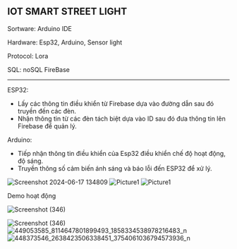 IOT SMART STREET LIGHT
-----------------------------------------------------------------------------------
Sortware: Arduino IDE

Hardware: Esp32, Arduino, Sensor light

Protocol: Lora 

SQL: noSQL FireBase

 --------------------------------------------------------------------------------
 ESP32:
   - Lấy các thông tin điều khiển từ Firebase dựa vào đường dẫn sau đó truyền đến các đèn.
   - Nhận thông tin từ các đèn tách biệt dựa vào ID sau đó đưa thông tin lên Firebase để quản lý.

Arduino: 
   - Tiếp nhận thông tin điều khiển của Esp32 điều khiển chế độ hoạt động, độ sáng. 
   - Truyền thông số cảm biến ánh sáng và báo lỗi đến ESP32 để xử lý.

![Screenshot 2024-06-17 134809](https://github.com/nnnguyen1604/IOT_SmartStreetLight/assets/124754446/4d50aafe-b4a3-47ba-9253-21ab5f543ac8)
![Picture1](https://github.com/nnnguyen1604/IOT_SmartStreetLight/assets/124754446/1b715823-d243-4ffe-a925-fc9f7cae74d2)
![Picture1](https://github.com/nnnguyen1604/IOT_SmartStreetLight/assets/124754446/1849d2f1-500c-47e6-8f00-d6dda5d32c09)

Demo hoạt động 

![Screenshot (346)](https://github.com/nnnguyen1604/IOT_SmartStreetLight/assets/124754446/5a44920e-fff6-44ae-99e9-eaeff27fe3f6)


![Screenshot (346)](https://github.com/nnnguyen1604/IOT_SmartStreetLight/assets/124754446/cff3c740-e02a-4f50-9ef9-6bdd23e81ac8)
![449053585_8114647801899493_1858334538978216483_n](https://github.com/nnnguyen1604/IOT_SmartStreetLight/assets/124754446/79867a5a-5368-49b5-8de6-d4f60a4221da)
![448373546_2638423506338451_3754061036794573936_n](https://github.com/nnnguyen1604/IOT_SmartStreetLight/assets/124754446/e3ff0b2b-82e8-433f-901f-98cbb8f1521c)
